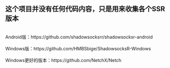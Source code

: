 <h2>这个项目并没有任何代码内容，只是用来收集各个SSR版本</h2><br>
Android版：https://github.com/shadowsocksrr/shadowsocksr-android<br><br>
Windows版：https://github.com/HMBSbige/ShadowsocksR-Windows<br><br>
Windows更好的版本：https://github.com/NetchX/Netch<br><br>
